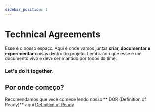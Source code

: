 ```yaml
---
sidebar_position: 1
---
```


# Technical Agreements

Esse é o nosso espaço. Aqui é onde vamos juntos **criar, documentar e experimentar**
coisas dentro do projeto.
Lembrando que esse é um documento vivo e deve ser mantido por todos do time.

### **Let's do it together**.

## Por onde começo?

Recomendamos que você comece lendo nosso ** DOR (Definition of Ready)** aqui [Definition of Ready](/docs/developer-guide/definition-of-ready)
